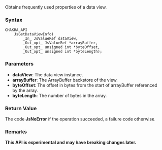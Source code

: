 Obtains frequently used properties of a data view.
### Syntax

```
CHAKRA_API
    JsGetDataViewInfo(
        _In_ JsValueRef dataView,
        _Out_opt_ JsValueRef *arrayBuffer,
        _Out_opt_ unsigned int *byteOffset,
        _Out_opt_ unsigned int *byteLength);
```

### Parameters

* __dataView__: The data view instance.
* __arrayBuffer__: The ArrayBuffer backstore of the view.
* __byteOffset__: The offset in bytes from the start of arrayBuffer referenced by the array.
* __byteLength__: The number of bytes in the array.

### Return Value
The code **JsNoError** if the operation succeeded, a failure code otherwise.

### Remarks
**This API is experimental and may have breaking changes later.**
